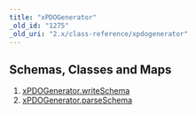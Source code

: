 ```yaml
---
title: "xPDOGenerator"
_old_id: "1275"
_old_uri: "2.x/class-reference/xpdogenerator"
---
```


Schemas, Classes and Maps
-------------------------

1. [xPDOGenerator.writeSchema](/xpdo/2.x/class-reference/xpdogenerator/xpdogenerator.writeschema)
2. [xPDOGenerator.parseSchema](/xpdo/2.x/class-reference/xpdogenerator/xpdogenerator.parseschema)